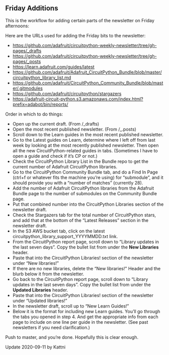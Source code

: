 ## Friday Additions

This is the workflow for adding certain parts of the newsletter on Friday afternoons:

Here are the URLs used for adding the Friday bits to the newsletter:
- https://github.com/adafruit/circuitpython-weekly-newsletter/tree/gh-pages/_drafts
- https://github.com/adafruit/circuitpython-weekly-newsletter/tree/gh-pages/_posts
- https://learn.adafruit.com/guides/latest
- https://github.com/adafruit/Adafruit_CircuitPython_Bundle/blob/master/circuitpython_library_list.md
- https://github.com/adafruit/CircuitPython_Community_Bundle/blob/master/.gitmodules
- https://github.com/adafruit/circuitpython/stargazers
- https://adafruit-circuit-python.s3.amazonaws.com/index.html?prefix=adabot/bin/reports/

Order in which to do things:
- Open up the current draft. (From /_drafts)
- Open the most recent published newsletter. (From /_.posts)
- Scroll down to the Learn guides in the most recent published newsletter.
- Go to the Latest guides on Learn, determine where I left off from last week by looking at the most recently published newsletter. Then open all the new CircuitPython-related guides in tabs. (Sometimes I have to open a guide and check if it’s CP or not.)
- Check the CircuitPython Library List in the Bundle repo to get the current number of Adafruit CircuitPython libraries. 
- Go to the CircuitPython Community Bundle tab, and do a Find In Page (ctrl+f or whatever fits the machine you’re using) for “submodule”, and it should provide you with a “number of matches” (currently 28). 
- Add the number of Adafruit CircuitPython libraries from the Adafruit Bundle page to the number of submodules on the Community Bundle page.
- Put that combined number into the CircuitPython Libraries section of the newsletter draft.
- Check the Stargazers tab for the total number of CircuitPython stars, and add that at the bottom of the “Latest Releases” section in the newsletter draft.
- In the S3 AWS bucket tab, click on the latest circuitpython_library_support_YYYYMMDD.txt link.
- From the CircuitPython report page, scroll down to “Library updates in the last seven days”. Copy the bullet list from under the **New Libraries** header.
- Paste that into the CircuitPython Libraries! section of the newsletter under “New libraries!” 
- If there are no new libraries, delete the “New libraries!" Header and the blurb below it from the newsletter.
- Go back to the CircuitPython report page, scroll down to “Library updates in the last seven days”. Copy the bullet list from under the **Updated Libraries** header.
- Paste that into the CircuitPython Libraries! section of the newsletter under “Updated libraries!” 
- In the newsletter draft, scroll up to “New Learn Guides!”
- Below it is the format for including new Learn guides. You’ll go through the tabs you opened in step 4. And get the appropriate info from each page to include on one line per guide in the newsletter. (See past newsletters if you need clarification.)

Push to master, and you’re done. Hopefully this is clear enough.

Update 2020-09-11 by Kattni
